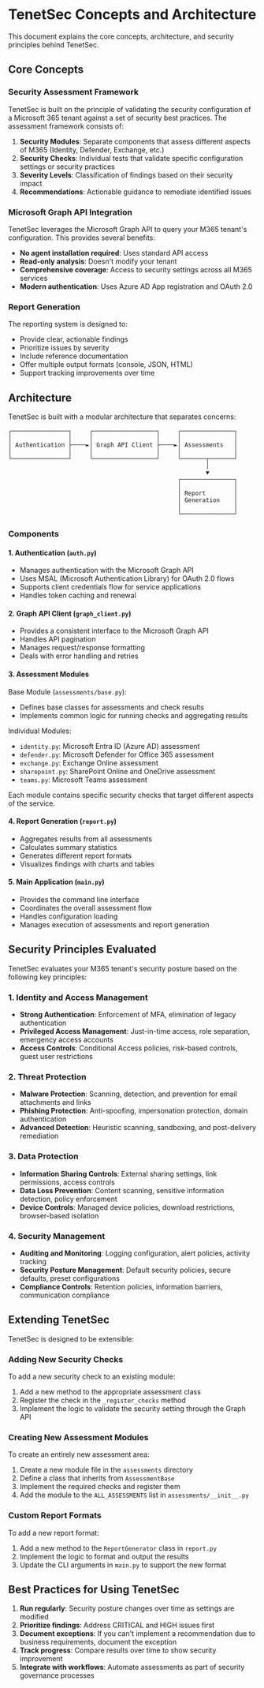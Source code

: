 # TenetSec Concepts and Architecture

This document explains the core concepts, architecture, and security principles behind TenetSec.

## Core Concepts

### Security Assessment Framework

TenetSec is built on the principle of validating the security configuration of a Microsoft 365 tenant against a set of security best practices. The assessment framework consists of:

1. **Security Modules**: Separate components that assess different aspects of M365 (Identity, Defender, Exchange, etc.)
2. **Security Checks**: Individual tests that validate specific configuration settings or security practices
3. **Severity Levels**: Classification of findings based on their security impact
4. **Recommendations**: Actionable guidance to remediate identified issues

### Microsoft Graph API Integration

TenetSec leverages the Microsoft Graph API to query your M365 tenant's configuration. This provides several benefits:

- **No agent installation required**: Uses standard API access
- **Read-only analysis**: Doesn't modify your tenant
- **Comprehensive coverage**: Access to security settings across all M365 services
- **Modern authentication**: Uses Azure AD App registration and OAuth 2.0

### Report Generation

The reporting system is designed to:
- Provide clear, actionable findings
- Prioritize issues by severity
- Include reference documentation
- Offer multiple output formats (console, JSON, HTML)
- Support tracking improvements over time

## Architecture

TenetSec is built with a modular architecture that separates concerns:

```
┌────────────────┐     ┌──────────────────┐     ┌───────────────┐
│                │     │                  │     │               │
│ Authentication ├────►│ Graph API Client ├────►│ Assessments   │
│                │     │                  │     │               │
└────────────────┘     └──────────────────┘     └───────┬───────┘
                                                        │
                                                        ▼
                                                ┌───────────────┐
                                                │               │
                                                │ Report        │
                                                │ Generation    │
                                                │               │
                                                └───────────────┘
```

### Components

#### 1. Authentication (`auth.py`)

- Manages authentication with the Microsoft Graph API
- Uses MSAL (Microsoft Authentication Library) for OAuth 2.0 flows
- Supports client credentials flow for service applications
- Handles token caching and renewal

#### 2. Graph API Client (`graph_client.py`)

- Provides a consistent interface to the Microsoft Graph API
- Handles API pagination
- Manages request/response formatting
- Deals with error handling and retries

#### 3. Assessment Modules

Base Module (`assessments/base.py`):
- Defines base classes for assessments and check results
- Implements common logic for running checks and aggregating results

Individual Modules:
- `identity.py`: Microsoft Entra ID (Azure AD) assessment
- `defender.py`: Microsoft Defender for Office 365 assessment
- `exchange.py`: Exchange Online assessment
- `sharepoint.py`: SharePoint Online and OneDrive assessment
- `teams.py`: Microsoft Teams assessment

Each module contains specific security checks that target different aspects of the service.

#### 4. Report Generation (`report.py`)

- Aggregates results from all assessments
- Calculates summary statistics
- Generates different report formats
- Visualizes findings with charts and tables

#### 5. Main Application (`main.py`)

- Provides the command line interface
- Coordinates the overall assessment flow
- Handles configuration loading
- Manages execution of assessments and report generation

## Security Principles Evaluated

TenetSec evaluates your M365 tenant's security posture based on the following key principles:

### 1. Identity and Access Management

- **Strong Authentication**: Enforcement of MFA, elimination of legacy authentication
- **Privileged Access Management**: Just-in-time access, role separation, emergency access accounts
- **Access Controls**: Conditional Access policies, risk-based controls, guest user restrictions

### 2. Threat Protection

- **Malware Protection**: Scanning, detection, and prevention for email attachments and links
- **Phishing Protection**: Anti-spoofing, impersonation protection, domain authentication
- **Advanced Detection**: Heuristic scanning, sandboxing, and post-delivery remediation

### 3. Data Protection

- **Information Sharing Controls**: External sharing settings, link permissions, access controls
- **Data Loss Prevention**: Content scanning, sensitive information detection, policy enforcement
- **Device Controls**: Managed device policies, download restrictions, browser-based isolation

### 4. Security Management

- **Auditing and Monitoring**: Logging configuration, alert policies, activity tracking
- **Security Posture Management**: Default security policies, secure defaults, preset configurations
- **Compliance Controls**: Retention policies, information barriers, communication compliance

## Extending TenetSec

TenetSec is designed to be extensible:

### Adding New Security Checks

To add a new security check to an existing module:
1. Add a new method to the appropriate assessment class
2. Register the check in the `_register_checks` method
3. Implement the logic to validate the security setting through the Graph API

### Creating New Assessment Modules

To create an entirely new assessment area:
1. Create a new module file in the `assessments` directory
2. Define a class that inherits from `AssessmentBase`
3. Implement the required checks and register them
4. Add the module to the `ALL_ASSESSMENTS` list in `assessments/__init__.py`

### Custom Report Formats

To add a new report format:
1. Add a new method to the `ReportGenerator` class in `report.py`
2. Implement the logic to format and output the results
3. Update the CLI arguments in `main.py` to support the new format

## Best Practices for Using TenetSec

1. **Run regularly**: Security posture changes over time as settings are modified
2. **Prioritize findings**: Address CRITICAL and HIGH issues first
3. **Document exceptions**: If you can't implement a recommendation due to business requirements, document the exception
4. **Track progress**: Compare results over time to show security improvement
5. **Integrate with workflows**: Automate assessments as part of security governance processes